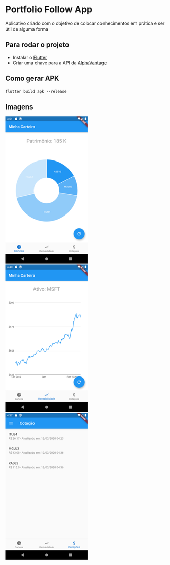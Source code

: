 # Portfolio Follow App

Aplicativo criado com o objetivo de colocar conhecimentos em prática e ser útil de alguma forma

## Para rodar o projeto
- Instalar o <a href="https://flutter.dev/docs/get-started/install">Flutter</a>
- Criar uma chave para a API da <a href="">AlphaVantage</a>

## Como gerar APK

``flutter build apk --release``

## Imagens

<p>
<img src="https://raw.githubusercontent.com/luigihenrick/portfolio-follow-app/master/images/Screenshot_1582084275.png" width="260px">
<img src="https://raw.githubusercontent.com/luigihenrick/portfolio-follow-app/master/images/Screenshot_1582260047.png" width="260px">
<img src="https://raw.githubusercontent.com/luigihenrick/portfolio-follow-app/master/images/Screenshot_1583987827.png" width="260px">
</p>
